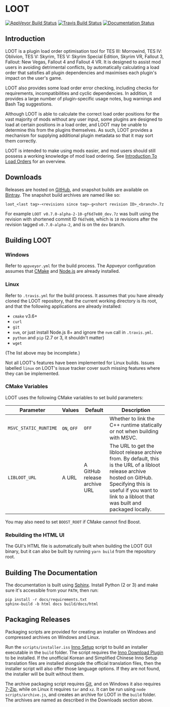 # LOOT

[![AppVeyor Build Status](https://ci.appveyor.com/api/projects/status/8hkem2a2cbkkxecf/branch/master?svg=true)](https://ci.appveyor.com/project/LOOT/loot/branch/master)
[![Travis Build Status](https://travis-ci.org/loot/loot.svg?branch=master)](https://travis-ci.org/loot/loot)
[![Documentation Status](https://readthedocs.org/projects/loot/badge/?version=latest)](https://loot.readthedocs.io/en/latest/?badge=latest)

## Introduction

LOOT is a plugin load order optimisation tool for TES III: Morrowind, TES IV: Oblivion, TES V: Skyrim, TES V: Skyrim Special Edition, Skyrim VR, Fallout 3, Fallout: New Vegas, Fallout 4 and Fallout 4 VR. It is designed to assist mod users in avoiding detrimental conflicts, by automatically calculating a load order that satisfies all plugin dependencies and maximises each plugin's impact on the user's game.

LOOT also provides some load order error checking, including checks for requirements, incompatibilities and cyclic dependencies. In addition, it provides a large number of plugin-specific usage notes, bug warnings and Bash Tag suggestions.

Although LOOT is able to calculate the correct load order positions for the vast majority of mods without any user input, some plugins are designed to load at certain positions in a load order, and LOOT may be unable to determine this from the plugins themselves. As such, LOOT provides a mechanism for supplying additional plugin metadata so that it may sort them correctly.

LOOT is intended to make using mods easier, and mod users should still possess a working knowledge of mod load ordering. See [Introduction To Load Orders](https://loot.github.io/docs/help/Introduction-To-Load-Orders) for an overview.

## Downloads

Releases are hosted on [GitHub](https://github.com/loot/loot/releases), and snapshot builds are available on [Bintray](https://bintray.com/loot/snapshots/loot). The snapshot build archives are named like so:

```
loot_<last tag>-<revisions since tag>-g<short revision ID>_<branch>.7z
```

For example `LOOT v0.7.0-alpha-2-10-gf6d7e80_dev.7z` was built using the revision with shortened commit ID `f6d7e80`, which is `10` revisions after the revision tagged `v0.7.0-alpha-2`, and is on the `dev` branch.

## Building LOOT

### Windows

Refer to `appveyor.yml` for the build process. The Appveyor configuration assumes that [CMake](https://cmake.org) and [Node.js](https://nodejs.org/) are already installed.

### Linux

Refer to `.travis.yml` for the build process. It assumes that you have already
cloned the LOOT repository, that the current working directory is its root, and
that the following applications are already installed:

- `cmake` v3.6+
- `curl`
- `git`
- `nvm`, or just install Node.js 8+ and ignore the `nvm` call in `.travis.yml`.
- `python` and `pip` (2.7 or 3, it shouldn't matter)
- `wget`

(The list above may be incomplete.)

Not all LOOT's features have been implemented for Linux builds. Issues labelled
`linux` on LOOT's issue tracker cover such missing features where they can be
implemented.

### CMake Variables

LOOT uses the following CMake variables to set build parameters:

Parameter | Values | Default |Description
----------|--------|---------|-----------
`MSVC_STATIC_RUNTIME` | `ON`, `OFF` | `OFF` | Whether to link the C++ runtime statically or not when building with MSVC.
`LIBLOOT_URL` | A URL | A GitHub release archive URL | The URL to get the libloot release archive from. By default, this is the URL of a libloot release archive hosted on GitHub. Specifying this is useful if you want to link to a libloot that was built and packaged locally.

You may also need to set `BOOST_ROOT` if CMake cannot find Boost.

### Rebuilding the HTML UI

The GUI's HTML file is automatically built when building the LOOT GUI binary, but it can also be built by running `yarn build` from the repository root.

## Building The Documentation

The documentation is built using [Sphinx](http://www.sphinx-doc.org/en/stable/). Install Python (2 or 3) and make sure it's accessible from your `PATH`, then run:

```
pip install -r docs/requirements.txt
sphinx-build -b html docs build/docs/html
```

## Packaging Releases

Packaging scripts are provided for creating an installer on Windows and compressed archives on Windows and Linux.

Run the `scripts/installer.iss` [Inno Setup](http://www.jrsoftware.org/isinfo.php) script to build an installer executable in the `build` folder. The script requires the [Inno Download Plugin](https://bitbucket.org/mitrich_k/inno-download-plugin) to be installed. If the unofficial Korean and Simplified Chinese Inno Setup translation files are installed alongside the official translation files, then the installer script will also offer those language options. If they are not found, the installer will be built without them.

The archive packaging script requires [Git](https://git-scm.com/), and on Windows it also requires [7-Zip](https://www.7-zip.org/), while on Linux it requires `tar` and `xz`. It can be run using `node scripts/archive.js`, and creates an archive for LOOT in the `build` folder. The archives are named as described in the Downloads section above.
